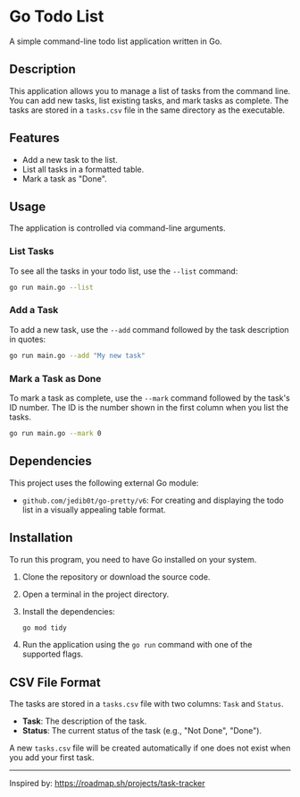 # Go Todo List

A simple command-line todo list application written in Go.

## Description

This application allows you to manage a list of tasks from the command line. You can add new tasks, list existing tasks, and mark tasks as complete. The tasks are stored in a `tasks.csv` file in the same directory as the executable.

## Features

- Add a new task to the list.
- List all tasks in a formatted table.
- Mark a task as "Done".

## Usage

The application is controlled via command-line arguments.

### List Tasks

To see all the tasks in your todo list, use the `--list` command:

```bash
go run main.go --list
```

### Add a Task

To add a new task, use the `--add` command followed by the task description in quotes:

```bash
go run main.go --add "My new task"
```

### Mark a Task as Done

To mark a task as complete, use the `--mark` command followed by the task's ID number. The ID is the number shown in the first column when you list the tasks.

```bash
go run main.go --mark 0
```

## Dependencies

This project uses the following external Go module:

- `github.com/jedib0t/go-pretty/v6`: For creating and displaying the todo list in a visually appealing table format.

## Installation

To run this program, you need to have Go installed on your system.

1.  Clone the repository or download the source code.
2.  Open a terminal in the project directory.
3.  Install the dependencies:

    ```bash
    go mod tidy
    ```

4.  Run the application using the `go run` command with one of the supported flags.

## CSV File Format

The tasks are stored in a `tasks.csv` file with two columns: `Task` and `Status`.

- **Task**: The description of the task.
- **Status**: The current status of the task (e.g., "Not Done", "Done").

A new `tasks.csv` file will be created automatically if one does not exist when you add your first task.

---

Inspired by: https://roadmap.sh/projects/task-tracker
